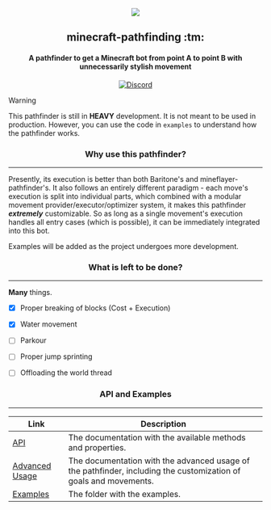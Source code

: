 <p align="center">
  <img src="https://avatars.githubusercontent.com/u/79112097?s=200&v=4" />
</p>

<h2 align="center">minecraft-pathfinding :tm:</h2>
<h4 align="center">A pathfinder to get a Minecraft bot from point A to point B with unnecessarily stylish movement</h4>

<p align="center">
  <a href="https://discord.gg/zDzugD3ywn">
    <img src="https://img.shields.io/badge/discord-000000?style=for-the-badge&logo=discord" alt="Discord">
  </a>
</p>

> [!WARNING]
> This pathfinder is still in **HEAVY** development. It is not meant to be used in production. However, you can use the code in `examples` to understand how the pathfinder works.

<h3 align="center">Why use this pathfinder?</h3>

-----

Presently, its execution is better than both Baritone's and mineflayer-pathfinder's. It also follows an entirely different paradigm - each move's execution is split into individual parts, which combined with a modular movement provider/executor/optimizer system, it makes this pathfinder ***extremely*** customizable. So as long as a single movement's execution handles all entry cases (which is possible), it can be immediately integrated into this bot.

Examples will be added as the project undergoes more development.

<h3 align="center">What is left to be done?</h3>

-----

**Many** things.

- [X] Proper breaking of blocks (Cost + Execution)
- [X] Water movement
- [ ] Parkour
- [ ] Proper jump sprinting
- [ ] Offloading the world thread


<h3 align="center">API and Examples</h3>

-----

| Link | Description |
| --- | --- |
| [API](https://github.com/GenerelSchwerz/minecraft-pathfinding/blob/main/docs/API.md) | The documentation with the available methods and properties. |
| [Advanced Usage](https://github.com/GenerelSchwerz/minecraft-pathfinding/blob/main/docs/AdvancedUsage.md) | The documentation with the advanced usage of the pathfinder, including the customization of goals and movements. |
| [Examples](https://github.com/GenerelSchwerz/minecraft-pathfinding/tree/main/examples) | The folder with the examples. |
